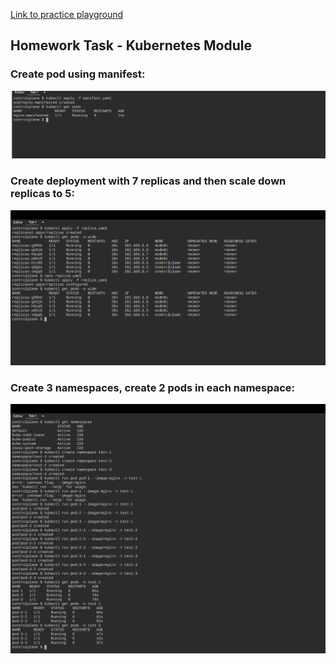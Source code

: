 [Link to practice playground](https://killercoda.com/)

## Homework Task - Kubernetes Module

### Create pod using manifest:
![image](./Screenshots/Kuber_HomeTask_1.png)

### Create deployment with 7 replicas and then scale down replicas to 5:
![image](./Screenshots/Kuber_HomeTask_2_3.png)

### Create 3 namespaces, create 2 pods in each namespace:
![image](./Screenshots/Kuber_HomeTask_4.png)

